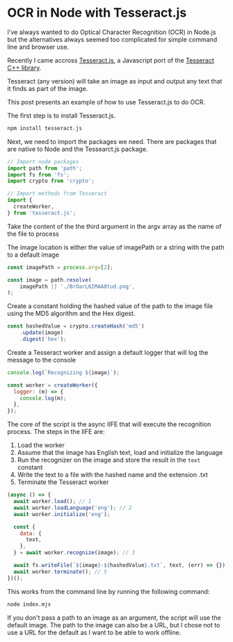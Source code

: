 # OCR in Node with Tesseract.js

I've always wanted to do Optical Character Recognition (OCR) in Node.js but the alternatives always seemed too complicated for simple command line and browser use.

Recently I came accross [Tesseract.js](https://tesseract.projectnaptha.com/), a Javascript port of the [Tesseract C++ library](https://github.com/tesseract-ocr/tesseract).

Tesseract (any version) will take an image as input and output any text that it finds as part of the image.

This post presents an example of how to use Tesseract.js to do OCR.

The first step is to install Tesseract.js.

```bash
npm install tesseract.js
```

Next, we need to import the packages we need. There are packages that are native to Node and the Tessearct.js package.

```js
// Import node packages
import path from 'path';
import fs from 'fs';
import crypto from 'crypto';

// Import methods from Tesseract
import {
  createWorker,
} from 'tesseract.js';
```

Take the content of the the third argument in the argv array as the name of the file to process

The image location is either the value of imagePath or a string with the path to a default image

```js
const imagePath = process.argv[2];

const image = path.resolve(
    imagePath || './BrOarL6IMAA8tud.png',
);
```

Create a constant holding the hashed value of the path to the image file using the MD5 algorithm and the Hex digest.

```js
const hashedValue = crypto.createHash('md5')
    .update(image)
    .digest('hex');
```

Create a Tesseract worker and assign a default logger that will log the message to the console

```js
console.log(`Recognizing ${image}`);

const worker = createWorker({
  logger: (m) => {
    console.log(m);
  },
});
```

The core of the script is the async IIFE that will execute the recognition process. The steps in the IIFE are:

1. Load the worker
2. Assume that the image has English text, load and initialize the language
3. Run the recognizer on the image and store the result in the `text` constant
4. Write the text to a file with the hashed name and the extension .txt
5. Terminate the Tesseract worker

```js
(async () => {
  await worker.load(); // 1
  await worker.loadLanguage('eng'); // 2
  await worker.initialize('eng');

  const {
    data: {
      text,
    },
  } = await worker.recognize(image); // 3

  await fs.writeFile(`${image}-${hashedValue}.txt`, text, (err) => {}); // 4
  await worker.terminate(); // 5
})();
```

This works from the command line by running the following command:

```bash
node index.mjs
```

If you don't pass a path to an image as an argument, the script will use the default image. The path to the image can also be a URL, but I chose not to use a URL for the default as I want to be able to work offline.

